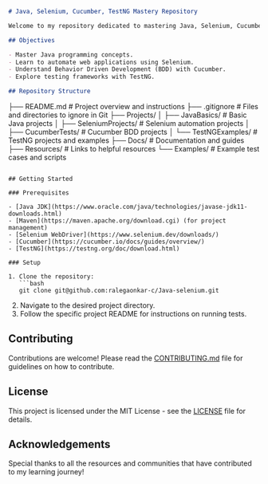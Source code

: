 ```markdown
# Java, Selenium, Cucumber, TestNG Mastery Repository

Welcome to my repository dedicated to mastering Java, Selenium, Cucumber, and TestNG! This repository serves as a learning platform for myself and others, providing various projects and resources aimed at improving skills in these technologies.

## Objectives

- Master Java programming concepts.
- Learn to automate web applications using Selenium.
- Understand Behavior Driven Development (BDD) with Cucumber.
- Explore testing frameworks with TestNG.

## Repository Structure

```
├── README.md                # Project overview and instructions
├── .gitignore               # Files and directories to ignore in Git
├── Projects/
│   ├── JavaBasics/         # Basic Java projects
│   ├── SeleniumProjects/    # Selenium automation projects
│   ├── CucumberTests/       # Cucumber BDD projects
│   └── TestNGExamples/      # TestNG projects and examples
├── Docs/                    # Documentation and guides
├── Resources/               # Links to helpful resources
└── Examples/                # Example test cases and scripts
```

## Getting Started

### Prerequisites

- [Java JDK](https://www.oracle.com/java/technologies/javase-jdk11-downloads.html)
- [Maven](https://maven.apache.org/download.cgi) (for project management)
- [Selenium WebDriver](https://www.selenium.dev/downloads/)
- [Cucumber](https://cucumber.io/docs/guides/overview/)
- [TestNG](https://testng.org/doc/download.html)

### Setup

1. Clone the repository:
   ```bash
   git clone git@github.com:ralegaonkar-c/Java-selenium.git
   ```
2. Navigate to the desired project directory.
3. Follow the specific project README for instructions on running tests.

## Contributing

Contributions are welcome! Please read the [CONTRIBUTING.md](CONTRIBUTING.md) file for guidelines on how to contribute.

## License

This project is licensed under the MIT License - see the [LICENSE](LICENSE) file for details.

## Acknowledgements

Special thanks to all the resources and communities that have contributed to my learning journey!

```
